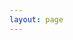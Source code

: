 ```yaml
---
layout: page
---
```

<script setup>
import {
  VPTeamPage,
  VPTeamPageTitle,
  VPTeamMembers,
  VPTeamPageSection,
} from 'vitepress/theme'

const coreMembers = [
  {
    avatar: './logo-preview.png',
    name: '小泥人Hyper',
    // title: '创始人',
    // links: [
    //   { icon: 'github', link: 'https://github.com/yyx990803' }
    // ],
  }
]

const partners = [
//   {
//     avatar: 'https://www.github.com/yyx990803.png',
//     name: 'Evan You',
//     title: '创始人',
//     links: [
//       { icon: 'github', link: 'https://github.com/yyx990803' },
//       { icon: 'twitter', link: 'https://twitter.com/youyuxi' }
//     ],
//   },
//   {
//     avatar: 'https://www.github.com/kiaking.png',
//     name: 'Kia King Ishii',
//     title: '开发者',
//     links: [
//       { icon: 'github', link: 'https://github.com/kiaking' },
//       { icon: 'twitter', link: 'https://twitter.com/KiaKing85' },
//     ],
//   },
]
</script>

<VPTeamPage>
  <!-- <VPTeamPageTitle>
    <template #title>我们的团队</template>
    <template #lead>
    VitePress 的开发由一个国际化的团队指导，
    其中一些成员选择在下方展示。
    </template>
  </VPTeamPageTitle> -->
  <VPTeamMembers size="medium" :members="coreMembers" class='large'/>
  <!-- <VPTeamPageSection>
    <template #title>合作伙伴</template>
    <template #lead>
    这是我们的合作伙伴。
    </template>
    <template #members>
      <VPTeamMembers size="small" :members="partners" />
    </template>
  </VPTeamPageSection> -->
</VPTeamPage>